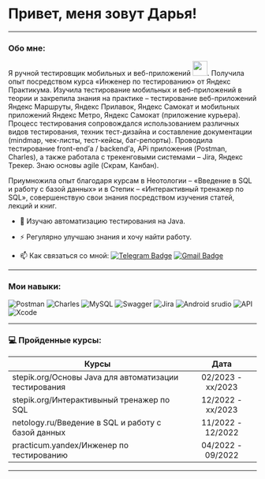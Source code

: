 
# Привет, меня зовут Дарья!

---

### Обо мне:

Я ручной тестировщик мобильных и веб-приложений <img src="https://media.giphy.com/media/WUlplcMpOCEmTGBtBW/giphy.gif" width="30px">. Получила опыт посредством курса «Инженер по тестированию» от Яндекс Практикума. Изучила тестирование мобильных и веб-приложений в теории и закрепила знания на практике – тестирование веб-приложений Яндекс Маршруты, Яндекс Прилавок, Яндекс Самокат и мобильных приложений Яндекс Метро, Яндекс Самокат (приложение курьера). Процесс тестирования сопровождался использованием различных видов тестирования, техник тест-дизайна и составление документации (mindmap, чек-листы, тест-кейсы, баг-репорты). Проводила тестирование front-end’а / backend’а, APi приложения (Postman, Charles), а также работала с трекенговыми системами – Jira, Яндекс Трекер. Знаю основы agile (Скрам, Канбан).

Приумножила опыт благодаря курсам в Неотологии – «Введение в SQL и работу с базой данных» и в Степик – «Интерактивный тренажер по SQL», совершенствую свои знания посредством изучения статей, лекций и книг. 


- :telescope: Изучаю автоматизацию тестирования на Java. 

- :zap: Регулярно улучшаю знания и хочу найти работу.

- :mailbox: Как связаться со мной: [![Telegram Badge](https://img.shields.io/badge/-mezentsevadaria-blue?style=flat&logo=Telegram&logoColor=white)](https://t.me/daria_mezentseva) [![Gmail Badge](https://img.shields.io/badge/-Gmail-red?style=flat&logo=Gmail&logoColor=white)](mailto:mezentseva.daria96@gmail.com)

---
### Мои навыки:
![Postman](https://img.shields.io/badge/-Postman-2dcc9?style=for-the-badge&logo=Postman)
![Charles](https://img.shields.io/badge/-Charles-2dcc9?style=for-the-badge&logo=Charles)
![MySQL](https://img.shields.io/badge/-MySQL-2dcc9?style=for-the-badge&logo=MySQL&logoColor=0313fc)
![Swagger](https://img.shields.io/badge/-Swagger-2dcc9?style=for-the-badge&logo=Swagger&logoColor=25cc04)
![Jira](https://img.shields.io/badge/-Jira-2dcc9?style=for-the-badge&logo=Jira)
![Android srudio](https://img.shields.io/badge/-Androidsrudio-2dcc9?style=for-the-badge&logo=Androidsrudio)
![API](https://img.shields.io/badge/-API-2dcc9?style=for-the-badge&logo=API)
![Xcode](https://img.shields.io/badge/-Xcode-2dcc9?style=for-the-badge&logo=Xcode)

---

### 💻 Пройденные курсы:

| Курсы                                                           | Дата              |
| ----------------------------------------------------------------| :---------------: |
| stepik.org/Основы Java для автоматизации тестирования           | 02/2023 - xx/2023 |
| stepik.org/Интерактивыный тренажер по SQL                       | 12/2022 - xx/2023 |
| netology.ru/Введение в SQL и работу с базой данных              | 11/2022 - 12/2022 |                
| practicum.yandex/Инженер по тестированию                        | 04/2022 - 09/2022 |

---
